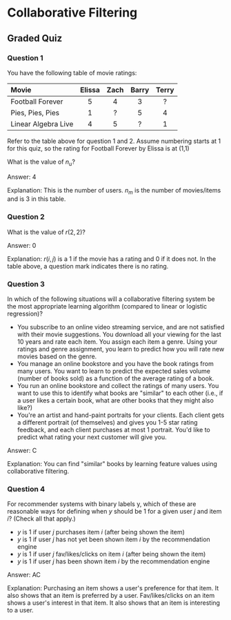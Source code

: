 # Collaborative Filtering

## Graded Quiz

### Question 1

You have the following table of movie ratings:

| Movie               | Elissa | Zach | Barry | Terry |
| :------------------ | :----: | :--: | :---: | :---: |
| Football Forever    | 5      | 4    | 3     | ?     |
| Pies, Pies, Pies    | 1      | ?    | 5     | 4     |
| Linear Algebra Live | 4      | 5    | ?     | 1     |

Refer to the table above for question 1 and 2. Assume numbering starts at 1 for this quiz, so the rating for Football Forever by Elissa is at (1,1)

What is the value of $n_u$?

Answer: 4

Explanation: This is the number of users. $n_m$ is the number of movies/items and is 3 in this table.

### Question 2

What is the value of $r(2,2)$?

Answer: 0

Explanation: $r(i,j)$ is a 1 if the movie has a rating and 0 if it does not. In the table above, a question mark indicates there is no rating.

### Question 3

In which of the following situations will a collaborative filtering system be the most appropriate learning algorithm (compared to linear or logistic regression)?

- You subscribe to an online video streaming service, and are not satisfied with their movie suggestions. You download all your viewing for the last 10 years and rate each item. You assign each item a genre. Using your ratings and genre assignment, you learn to predict how you will rate new movies based on the genre.
- You manage an online bookstore and you have the book ratings from many users. You want to learn to predict the expected sales volume (number of books sold) as a function of the average rating of a book.
- You run an online bookstore and collect the ratings of many users. You want to use this to identify what books are "similar" to each other (i.e., if a user likes a certain book, what are other books that they might also like?)
- You're an artist and hand-paint portraits for your clients. Each client gets a different portrait (of themselves) and gives you 1-5 star rating feedback, and each client purchases at most 1 portrait. You'd like to predict what rating your next customer will give you.

Answer: C

Explanation: You can find "similar" books by learning feature values using collaborative filtering.

### Question 4

For recommender systems with binary labels y, which of these are reasonable ways for defining when $y$ should be 1 for a given user $j$ and item $i$? (Check all that apply.)

- $y$ is 1 if user $j$ purchases item $i$ (after being shown the item)
- $y$ is 1 if user $j$ has not yet been shown item $i$ by the recommendation engine
- $y$ is 1 if user $j$ fav/likes/clicks on item $i$ (after being shown the item)
- $y$ is 1 if user $j$ has been shown item $i$ by the recommendation engine

Answer: AC

Explanation: Purchasing an item shows a user's preference for that item. It also shows that an item is preferred by a user. Fav/likes/clicks on an item shows a user's interest in that item. It also shows that an item is interesting to a user.
